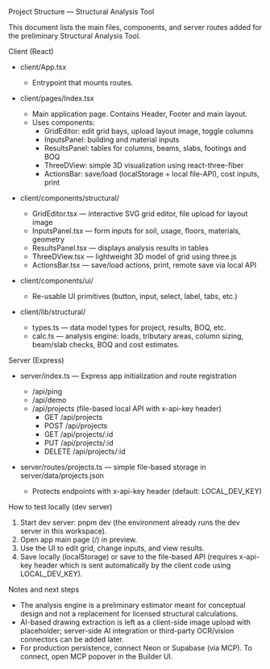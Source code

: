 Project Structure — Structural Analysis Tool

This document lists the main files, components, and server routes added for the preliminary Structural Analysis Tool.

Client (React)
- client/App.tsx
  - Entrypoint that mounts routes.

- client/pages/Index.tsx
  - Main application page. Contains Header, Footer and main layout.
  - Uses components:
    - GridEditor: edit grid bays, upload layout image, toggle columns
    - InputsPanel: building and material inputs
    - ResultsPanel: tables for columns, beams, slabs, footings and BOQ
    - ThreeDView: simple 3D visualization using react-three-fiber
    - ActionsBar: save/load (localStorage + local file-API), cost inputs, print

- client/components/structural/
  - GridEditor.tsx — interactive SVG grid editor, file upload for layout image
  - InputsPanel.tsx — form inputs for soil, usage, floors, materials, geometry
  - ResultsPanel.tsx — displays analysis results in tables
  - ThreeDView.tsx — lightweight 3D model of grid using three.js
  - ActionsBar.tsx — save/load actions, print, remote save via local API

- client/components/ui/
  - Re-usable UI primitives (button, input, select, label, tabs, etc.)

- client/lib/structural/
  - types.ts — data model types for project, results, BOQ, etc.
  - calc.ts — analysis engine: loads, tributary areas, column sizing, beam/slab checks, BOQ and cost estimates.

Server (Express)
- server/index.ts — Express app initialization and route registration
  - /api/ping
  - /api/demo
  - /api/projects (file-based local API with x-api-key header)
    - GET /api/projects
    - POST /api/projects
    - GET /api/projects/:id
    - PUT /api/projects/:id
    - DELETE /api/projects/:id

- server/routes/projects.ts — simple file-based storage in server/data/projects.json
  - Protects endpoints with x-api-key header (default: LOCAL_DEV_KEY)

How to test locally (dev server)
1. Start dev server: pnpm dev (the environment already runs the dev server in this workspace).
2. Open app main page (/) in preview.
3. Use the UI to edit grid, change inputs, and view results.
4. Save locally (localStorage) or save to the file-based API (requires x-api-key header which is sent automatically by the client code using LOCAL_DEV_KEY).

Notes and next steps
- The analysis engine is a preliminary estimator meant for conceptual design and not a replacement for licensed structural calculations.
- AI-based drawing extraction is left as a client-side image upload with placeholder; server-side AI integration or third-party OCR/vision connectors can be added later.
- For production persistence, connect Neon or Supabase (via MCP). To connect, open MCP popover in the Builder UI.
